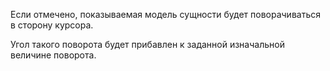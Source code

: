 Если отмечено, показываемая модель сущности будет поворачиваться в сторону курсора.

Угол такого поворота будет прибавлен к заданной изначальной величине поворота.